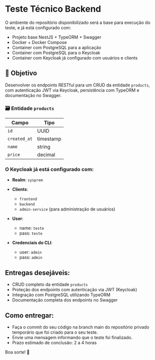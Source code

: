 # Teste Técnico Backend

O ambiente do repositório disponibilizado será a base para execução do teste, e já está configurado com:

- Projeto base NestJS + TypeORM + Swagger
- Docker + Docker Compose
- Container com PostgreSQL para a aplicação
- Container com PostgreSQL para o Keycloak
- Container com Keycloak já configurado com usuários e clients

## 🎯 Objetivo

Desenvolver os endpoints RESTful para um CRUD da entidade `products`, com autenticação JWT via Keycloak, persistência com TypeORM e documentação no Swagger.

### 🗃️ Entidade `products`

| Campo        | Tipo       |
|--------------|------------|
| `id`         | UUID       |
| `created_at` | timestamp  |
| `name`       | string     |
| `price`      | decimal    |


### O Keycloak já está configurado com:

- **Realm**: `sysprem`

- **Clients**:
  - `frontend`
  - `backend`
  - `admin-service` (para administração de usuários)

- **User**:
  - name: `teste`
  - pass: `teste`

- **Credenciais do CLI**:
  - user: `admin`
  - pass: `admin`


## Entregas desejáveis:

- CRUD completo da entidade `products`
- Proteção dos endpoints com autenticação via JWT (Keycloak)
- Integração com PostgreSQL utilizando TypeORM
- Documentação completa dos endpoints no Swagger

## Como entregar:

- Faça o commit do seu código na branch main do repositório privado temporário que foi criado para o seu teste.
- Envie uma mensagem informando que o teste foi finalizado.
- Prazo estimado de conclusão: 2 a 4 horas

Boa sorte! 🚀
